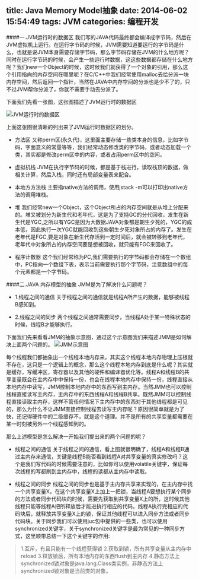 title: Java Memory Model抽象
date: 2014-06-02 15:54:49
tags: JVM
categories: 编程开发
---


####一.JVM运行时的数据区
我们写的JAVA代码最终都会编译成字节码，然后在JVM虚拟机上运行。在运行字节码的时候，JVM需要知道要运行的字节码是什么，也就是说JVM本身需要存储字节码，那么字节码存储在JVM的什么地方呢？同时在运行字节码的时候，会产生一些运行时数据，这这些数据都存储在什么地方呢？我们new一个Object的时候，这时候我们就获得了一个对象的引用，那么这个引用指向的内存空间在哪里呢？在C/C++中我们经常使用malloc去给分派一块内存空间，然后返回一个指针，当然在JAVA中内存空间的分派也是少不了的，只不过JVM帮你分派了，你就不需要手动去分派了。

<!-- more -->

下面我们先看一张图，这张图描述了JVM运行时的数据区

![JVM运行时的数据区](http://bolinyoung.qiniudn.com/runtimedataarea.png)

上面这张图很清晰的列出来了JVM运行时数据区的划分。

* 方法区
又称perm区(永久代)，这里面主要存储一些类本身的信息，比如字节码，字面意义的常量等等，我们经常动态修改类的字节码，或者动态加载一个类，其实都是修改perm区中的内容，或者占用perm区中的空间。

* 虚拟机栈
JVM在执行字节码的时候，都是基于栈进行，读取栈顶的数据，做相关计算，然后入栈，同时还有局部变量表来配合。

* 本地方方法栈
主要指native方法的调用，使用jstack -m可以打印出native方法的调用堆栈。

* 堆
我们经常new一个Object，这个Object所占的内存空间就是从堆上分配来的。堆又被划分为新生代和老年代，这是为了支持GC的分代回收，发生在新生代是YGC,之所以有YGC是因为大数据JAVA对象都是朝生夕死的，YGC的成本低，因此执行一次YGC就能回收到这些朝生夕死对象所占的内存了。发生在老年代是FGC,要是对象在新生代存活到一定时间后，就会被转移到老年代，老年代中对象所占的内存空间要是想被回收，就只能有FGC来回收了。

* 程序计数器
这个我们经常称为PC,我们需要执行的字节码都会存储在一个数组中，PC指向一个数组下表，表示当前需要执行那个字节码，注意数组中的每个元素都是一个字节码。

####二.JAVA 内存模型的抽象
JMM是为了解决什么问题呢？

* 1.线程之间的通信
关于线程之间的通信就是线程A所产生的数据，能够被线程B感知到。

* 2.线程之间的同步
两个线程之间通常需要同步，当线程A处于某一特殊状态的时候，线程B才能够执行。

下面我们先来看看JMM的抽象示意图，通过这个示意图我们来描述JMM是如何解决上面两个问题的。
![JMM示意图](http://bolinyoung.qiniudn.com/jvmma.png)

每个线程我们都抽象出一个线程本地内存来，其实这个线程本地内存物理上压根就不存在，这只是一个逻辑上的概念，那么这个线程本地内存到底是什么呢？其实就是缓存，写缓冲区，寄存器以及其他的硬件和编译器优化等。线程A和线程B的共享变量既会在主内存中中保持一份，也会在线程本地内存中保持一份，线程直接从本地内存中读写，JMM控制本地内存中的东西写到主内存。当然JMM也可以控制线程直接读写主内存，主内存中的东西线程A和线程B共享。既然JMM可以控制线程直接读取主内存，这样不管任何情况下主内存中的东西对于其他线程都是可见的，那么为什么不让JMM直接控制线程去读写主内存呢？原因很简单就是为了快，还记得硬件中的二级缓存不，就是这个道理。并不是所有的共享变量都需要在某一时刻被另外一个线程感知到的。

那么上述模型是怎么解决一开始我们提出来的两个问题的呢？

* 线程之间的通信
关于线程之间的通信，看上图就很明确了，线程A和线程B通过主内存来通信，关键是线程B能否看到线程A对共享变量的真实修改吗？这个是我们写代码的时候需要注意的，比如你可以使用volatile关键字，保证每次线程的写都刷到主内存中，线程的读都从主内存中读取。

* 线程之间的同步
线程之间的同步也是基于主内存共享来实现的，在主内存中找一个共享变量X，在这个共享变量X上加上一把锁，当线程A要想执行某个同步的方法或者同步代码块的时候，需要先获取到共享变量X上的所，这时候其他线程只能等线程A把所释放后才能进执行相应的代码。线程A执行完相应的代码块后，就释放共享变量X上的锁，保证其他线程可以进入同步方法或者同步代码块。关于同步我们可以使用juc包中提供的一些类，也可以使用synchronized关键字，关于synchronized关键字是最为常见的一种同步方式，这里顺带总结一下这个关键字的作用:
> 1.互斥，有且只能有一个线程获得锁
> 2.获取到锁，所有共享变量从主内存中reload
> 3.释放锁后，所有本地内存的东西flush到主内存
> 4.静态方法上synchronized锁对象是java.lang.Class类实例，非静态方法上synchronized锁对象是当前类的对象。